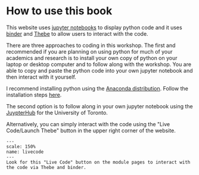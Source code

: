 # How to use this book

This website uses [jupyter notebooks][jupyter] to display python code and it uses [binder][mybinder] and [Thebe][thebe] to allow users to interact with the code.

There are three approaches to coding in this workshop. The first and recommended if you are planning on using python for much of your academics and research is to install your own copy of python on your laptop or desktop computer and to follow along with the workshop. You are able to copy and paste the python code into your own jupyter notebook and then interact with it yourself.

I recommend installing python using the [Anaconda distribution][anaconda]. Follow the installation steps [here][install].

The second option is to follow along in your own jupyter notebook using the [JuypterHub][jhub] for the University of Toronto.

Alternatively, you can simply interact with the code using the "Live Code/Launch Thebe" button in the upper right corner of the website.

```{figure} livecode.png
---
scale: 150%
name: livecode
---
Look for this "Live Code" button on the module pages to interact with the code via Thebe and binder.
```

[jupyter]: https://jupyter.org/
[mybinder]: https://mybinder.org/
[thebe]: https://thebe.readthedocs.io/en/latest/index.html
[anaconda]: https://www.anaconda.com/
[install]: https://docs.anaconda.com/anaconda/install/
[jhub]: https://jupyter.utoronto.ca/hub/login
